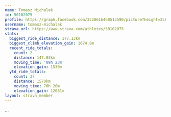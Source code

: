 ```yaml
---
name: Tomasz Michalak
id: 50102075
profile: https://graph.facebook.com/3528616460513590/picture?height=256&width=256
username: tomasz-michalak
strava_url: https://www.strava.com/athletes/50102075
stats:
  biggest_ride_distance: 177.13km
  biggest_climb_elevation_gain: 1074.8m
  recent_ride_totals:
    count: 2
    distance: 147.03km
    moving_time: '09h 23m'
    elevation_gain: 1530m
  ytd_ride_totals:
    count: 37
    distance: 1570km
    moving_time: 76h 20m
    elevation_gain: 12081m
layout: strava_member
--- 
```

...
